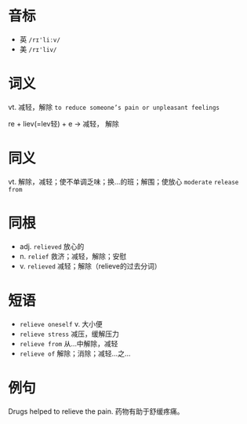 # 音标

- 英 `/rɪ'liːv/`
- 美 `/rɪ'liv/`

# 词义

vt. 减轻，解除
`to reduce someone’s pain or unpleasant feelings`



re + liev(=lev轻) + e → 减轻， 解除

# 同义

vt. 解除，减轻；使不单调乏味；换…的班；解围；使放心
`moderate` `release from`

# 同根

- adj. `relieved` 放心的
- n. `relief` 救济；减轻，解除；安慰
- v. `relieved` 减轻；解除（relieve的过去分词）

# 短语

- `relieve oneself` v. 大小便
- `relieve stress` 减压，缓解压力
- `relieve from` 从…中解除，减轻
- `relieve of` 解除；消除；减轻…之…

# 例句

Drugs helped to relieve the pain.
药物有助于舒缓疼痛。


